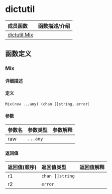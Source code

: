 # dictutil

|成员函数|函数描述/介绍|
|:------|:--------|
| [dictutil.Mix](#mix) ||


## 函数定义
### Mix

#### 详细描述


#### 定义

`Mix(raw ...any) (chan []string, error)`

#### 参数
|参数名|参数类型|参数解释|
|:-----------|:---------- |:-----------|
| raw | `...any` |   |

#### 返回值
|返回值(顺序)|返回值类型|返回值解释|
|:-----------|:---------- |:-----------|
| r1 | `chan []string` |   |
| r2 | `error` |   |


